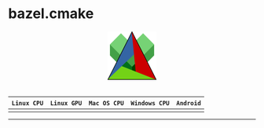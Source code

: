 # bazel.cmake

<div align="center">
    <img src="https://raw.githubusercontent.com/CMakeHub/bazaar/master/logo.png" width="20%"><br><br>
</div>



| **`Linux CPU`** | **`Linux GPU`** | **`Mac OS CPU`** | **`Windows CPU`** | **`Android`** |
|-----------------|---------------------|------------------|-------------------|---------------|
|                 |                     |                  |                   |               |

-----------------